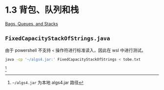# 1.3 背包、队列和栈
[Bags, Queues, and Stacks](https://algs4.cs.princeton.edu/13stacks/)

## `FixedCapacityStackOfStrings.java`
由于 powershell 不支持 `<` 操作符进行标准读入，因此在 wsl 中进行测试。
```bash
java -cp '~/algs4.jar:' FixedCapacityStackOfStrings < tobe.txt
```
[^1]

[^1]: `~/algs4.jar` 为本地 algs4.jar 路径
